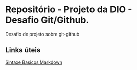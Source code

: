 # Repositório - Projeto da DIO - Desafio Git/Github.
Desafio de projeto sobre git-github

## Links úteis
[Sintaxe Basicos  Markdown](https://www.markdownguide.org/basic-syntax/)
